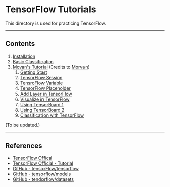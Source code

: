# TensorFlow Tutorials

This directory is used for practicing TensorFlow.

---
## Contents

1. [Installation](1_install)
2. [Basic Classification](2_basic)
3. [Movan's Tutorial](3-Movan) (Credits to [Morvan](https://github.com/MorvanZhou))
    1. [Getting Start](3-Movan/1-Basic)
    2. [TensorFlow Session](3-Movan/2-Session)
    3. [TensroFlow Variable](3-Movan/3-Variable)
    4. [TensorFlow Placeholder](3-Movan/4-Placeholder)
    5. [Add Layer in TensorFlow](3-Movan/5-AddLayer)
    6. [Visualize in TensorFlow](3-Movan/6-Visualize)
    7. [Using TensorBoard 1](3-Movan/7-TensorBoard1)
    8. [Using TensorBoard 2](3-Movan/8-TensorBoard2)
    9. [Classification with TensorFlow](3-Movan/9-Classification)

(To be updated.)

---
## References

* [TensorFlow Offical](https://www.tensorflow.org/)
* [TensorFlow Official - Tutorial](https://www.tensorflow.org/tutorials/)
* [GitHub - tensorFlow/tensorflow](https://github.com/tensorflow/tensorflow)
* [GitHub - tensorflow/models](https://github.com/tensorflow/models)
* [GitHub - tendorflow/datasets](https://github.com/tensorflow/datasets)